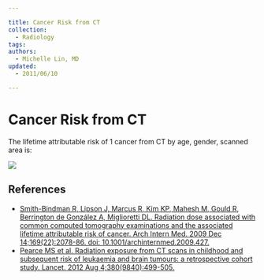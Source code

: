```yaml
---

title: Cancer Risk from CT
collection:
  - Radiology
tags:
authors:
  - Michelle Lin, MD
updated:
  - 2011/06/10

---
```


# Cancer Risk from CT

The lifetime attributable risk of 1 cancer from CT by age, gender, scanned area is:

![](https://d2p53dh3qxfm0x.cloudfront.net/uploads/img/1jx/5/m/b31124d1-0e76-5287-a541-12d858cf12d9/640.png)

## References

-   [Smith-Bindman R, Lipson J, Marcus R, Kim KP, Mahesh M, Gould R, Berrington de González A, Miglioretti DL. Radiation dose associated with common computed tomography examinations and the associated lifetime attributable risk of cancer. Arch Intern Med. 2009 Dec 14;169(22):2078-86. doi: 10.1001/archinternmed.2009.427.](https://www.ncbi.nlm.nih.gov/pubmed/?term=20008690)
-   [Pearce MS et al. Radiation exposure from CT scans in childhood and subsequent risk of leukaemia and brain tumours: a retrospective cohort study. Lancet. 2012 Aug 4;380(9840):499-505.](https://www.ncbi.nlm.nih.gov/pubmed?term=22681860)
